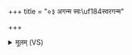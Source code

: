 +++
title = "०३ अगन्म स्वः\uf184स्वरगन्म"

+++
<details><summary>मूलम् (VS)</summary>

अग॑न्म॒ स्वःस्व᳡रगन्म॒ सं सूर्य॑स्य॒ ज्योति॑षागन्म ॥
</details>
